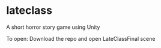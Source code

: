 # lateclass
A short horror story game using Unity

To open: Download the repo and open LateClassFinal scene
